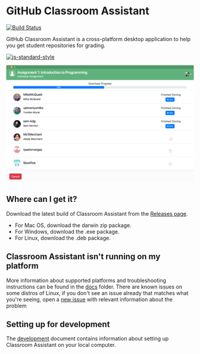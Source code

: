 # GitHub Classroom Assistant

[![Build Status](https://travis-ci.org/education/classroom-assistant.svg?branch=master)](https://travis-ci.org/education/classroom-assistant)

GitHub Classroom Assistant is a cross-platform desktop application to help you get student repositories for grading.

[![js-standard-style](https://cdn.rawgit.com/feross/standard/master/badge.svg)](https://standardjs.com)

![alt text](./app/resources/images/classroom-assistant-downloading.png "Logo Title Text 1")

## Where can I get it?

Download the latest build of Classroom Assistant from the [Releases page](https://github.com/education/classroom-assistant/releases).

- For Mac OS, download the darwin zip package.
- For Windows, download the .exe package.
- For Linux, download the .deb package.

## Classroom Assistant isn't running on my platform

More information about supported platforms and troubleshooting instructions can be found in the [docs](docs/) folder. There are known issues on some distros of Linux, if you don't see an issue already that matches what you're seeing, open a [new issue](https://github.com/education/classroom-assistant/issues/new) with relevant information about the problem

## Setting up for development

The [development](docs/development.md) document contains information about setting up Classroom Assistant on your local computer.
